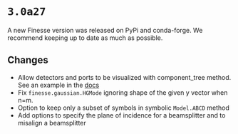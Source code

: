 # `3.0a27`

A new Finesse version was released on PyPi and conda-forge. We recommend keeping up to date as much as possible.

## Changes

- Allow detectors and ports to be visualized with component_tree method. See an example in the [docs](https://finesse.ifosim.org/docs/develop/usage/python_api/models_and_components.html#visualizing-the-model)
- Fix `finesse.gaussian.HGMode` ignoring shape of the given y vector when n=m.
- Option to keep only a subset of symbols in symbolic `Model.ABCD` method
- Add options to specify the plane of incidence for a beamsplitter and to misalign a beamsplitter
